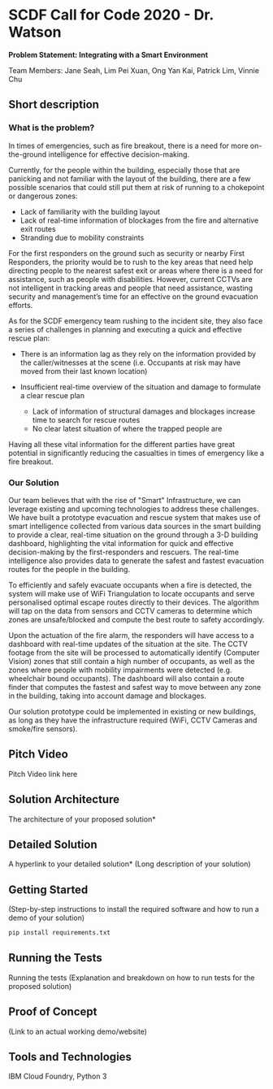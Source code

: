 # SCDF Call for Code 2020 - Dr. Watson
**Problem Statement: Integrating with a Smart Environment**

Team Members: Jane Seah, Lim Pei Xuan, Ong Yan Kai, Patrick Lim, Vinnie Chu

## Short description
### What is the problem?

In times of emergencies, such as fire breakout, there is a need for more on-the-ground intelligence for effective decision-making. 

Currently, for the people within the building, especially those that are panicking and not familiar with the layout of the building, there are a few possible scenarios that could still put them at risk of running to a chokepoint or dangerous zones:

* Lack of familiarity with the building layout
* Lack of real-time information of blockages from the fire and alternative exit routes
* Stranding due to mobility constraints

For the first responders on the ground such as security or nearby First Responders, the priority would be to rush to the key areas that need help directing people to the nearest safest exit or areas where there is a need for assistance, such as people with disabilities. However, current CCTVs are not intelligent in tracking areas and people that need assistance, wasting security and management’s time for an effective on the ground evacuation efforts. 

As for the SCDF emergency team rushing to the incident site, they also face a series of challenges in planning and executing a quick and effective rescue plan:

* There is an information lag as they rely on the information provided by the caller/witnesses at the scene (i.e. Occupants at risk may have moved from their last known location)

* Insufficient real-time overview of the situation and damage to formulate a clear rescue plan
	* Lack of information of structural damages and blockages increase time to search for rescue routes 
	* No clear latest situation of where the trapped people are 

Having all these vital information for the different parties have great potential in significantly reducing the casualties in times of emergency like a fire breakout. 

### Our Solution
Our team believes that with the rise of "Smart" Infrastructure, we can leverage existing and upcoming technologies to address these challenges. We have built a prototype evacuation and rescue system that makes use of smart intelligence collected from various data sources in the smart building to provide a clear, real-time situation on the ground through a 3-D building dashboard, highlighting the vital information for quick and effective decision-making by the first-responders and rescuers. The real-time intelligence also provides data to generate the safest and fastest evacuation routes for the people in the building. 

To efficiently and safely evacuate occupants when a fire is detected, the system will make use of WiFi Triangulation to locate occupants and serve personalised optimal escape routes directly to their devices. The algorithm will tap on the data from sensors and CCTV cameras to determine which zones are unsafe/blocked and compute the best route to safety accordingly.

Upon the actuation of the fire alarm, the responders will have access to a dashboard with real-time updates of the situation at the site. The CCTV footage from the site will be processed to automatically identify (Computer Vision) zones that still contain a high number of occupants, as well as the zones where people with mobility impairments were detected (e.g. wheelchair bound occupants). The dashboard will also contain a route finder that computes the fastest and safest way to move between any zone in the building, taking into account damage and blockages.

Our solution prototype could be implemented in existing or new buildings, as long as they have the infrastructure required (WiFi, CCTV Cameras and smoke/fire sensors).

## Pitch Video
Pitch Video link here

## Solution Architecture
The architecture of your proposed solution*

## Detailed Solution
A hyperlink to your detailed solution* (Long description of your solution)

## Getting Started
(Step-by-step instructions to install the required software and how
to run a demo of your solution)

```sh
pip install requirements.txt
```

## Running the Tests
Running the tests (Explanation and breakdown on how to run tests for the proposed
solution)

## Proof of Concept
(Link to an actual working demo/website)

## Tools and Technologies
IBM Cloud Foundry, Python 3
